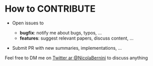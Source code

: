
# How to CONTRIBUTE 

- Open issues to 
  - **bugfix**: notify me about bugs, typos, ... 
  - **features**: suggest relevant papers, discuss content, ... 

- Submit PR with new summaries, implementations, ... 

Feel free to DM me on [Twitter ar @NicolaBernini](https://twitter.com/NicolaBernini) to discuss anything 











